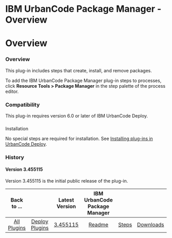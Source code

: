 
IBM UrbanCode Package Manager - Overview
========================================

# Overview



### Overview




 


This plug-in includes steps that create, install, and remove packages.


To add the IBM UrbanCode 
Package Manager plug-in steps to processes, click **Resource Tools > Package Manager** in the step palette of the 
process editor.


### Compatibility


This plug-in requires version 6.0 or later of IBM UrbanCode Deploy.


### 
Installation


No special steps are required for installation. See [Installing plug-ins in UrbanCode 
Deploy](https://www.urbancode.com/resource/installing-plug-ins-in-urbancode-products/ "Installing plug-ins in UrbanCode 
Deploy").


### History


#### Version 3.455115


Version 3.455115 is the initial public release of the plug-in.





|Back to ...||Latest Version|IBM UrbanCode Package Manager |||
| :---: | :---: | :---: | :---: | :---: | :---: |
|[All Plugins](../../index.md)|[Deploy Plugins](../README.md)|[3.455115](https://raw.githubusercontent.com/UrbanCode/IBM-UCD-PLUGINS/main/files/UrbanCodePackageManager/Urbancode_Package_Manager-3.455115.zip)|[Readme](README.md)|[Steps](steps.md)|[Downloads](downloads.md)|
